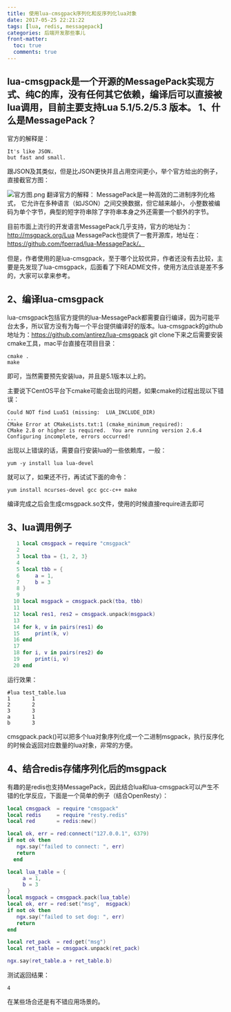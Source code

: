 ```yaml
---
title: 使用lua-cmsgpack序列化和反序列化lua对象
date: 2017-05-25 22:21:22
tags: [lua, redis, messagepack] 
categories: 后端开发那些事儿
front-matter: 
  toc: true
  comments: true
---
```

lua-cmsgpack是一个开源的MessagePack实现方式、纯C的库，没有任何其它依赖，编译后可以直接被lua调用，目前主要支持Lua 5.1/5.2/5.3 版本。
1、什么是MessagePack？
-----------
官方的解释是：
```
It's like JSON.
but fast and small.
```
<!--more-->
跟JSON及其类似，但是比JSON更快并且占用空间更小，举个官方给出的例子，直接截官方图：

![官方图.png](http://upload-images.jianshu.io/upload_images/3981501-506507d87dc809fb.png?imageMogr2/auto-orient/strip%7CimageView2/2/w/1240)
翻译官方的解释：
MessagePack是一种高效的二进制序列化格式， 它允许在多种语言（如JSON）之间交换数据，但它越来越小， 小整数被编码为单个字节，典型的短字符串除了字符串本身之外还需要一个额外的字节。

目前市面上流行的开发语言MessagePack几乎支持，官方的地址为：http://msgpack.org/Lua MessagePack也提供了一套开源库，地址在：https://github.com/fperrad/lua-MessagePack/。

但是，作者使用的是lua-cmsgpack，至于哪个比较优异，作者还没有去比较，主要是先发现了lua-cmsgpack，后面看了下README文件，使用方法应该是差不多的，大家可以拿来参考。

2、编译lua-cmsgpack
---------
lua-cmsgpack包括官方提供的lua-MessagePack都需要自行编译，因为可能平台太多，所以官方没有为每一个平台提供编译好的版本。lua-cmsgpack的github地址为：https://github.com/antirez/lua-cmsgpack
git clone下来之后需要安装cmake工具，mac平台直接在项目目录：
```
cmake .
make
```
即可，当然需要预先安装lua，并且是5.1版本以上的。

主要说下CentOS平台下cmake可能会出现的问题，如果cmake的过程出现以下错误：
```
Could NOT find Lua51 (missing:  LUA_INCLUDE_DIR) 
...
CMake Error at CMakeLists.txt:1 (cmake_minimum_required):
CMake 2.8 or higher is required.  You are running version 2.6.4
Configuring incomplete, errors occurred!
```
出现以上错误的话，需要自行安装lua的一些依赖库，一般：
```
yum -y install lua lua-devel
```
就可以了，如果还不行，再试试下面的命令：
```
yum install ncurses-devel gcc gcc-c++ make
```

编译完成之后会生成cmsgpack.so文件，使用的时候直接require进去即可


3、lua调用例子
---------
```lua
   1 local cmsgpack = require "cmsgpack"
   2
   3 local tba = {1, 2, 3}
   4
   5 local tbb = {
   6     a = 1,
   7     b = 3
   8 }
   9
  10 local msgpack = cmsgpack.pack(tba, tbb)
  11
  12 local res1, res2 = cmsgpack.unpack(msgpack)
  13
  14 for k, v in pairs(res1) do
  15     print(k, v)
  16 end
  17
  18 for i, v in pairs(res2) do
  19     print(i, v)
  20 end
```
运行效果：
```
#lua test_table.lua
1       1
2       2
3       3
a       1
b       3
```

cmsgpack.pack()可以把多个lua对象序列化成一个二进制msgpack，执行反序化的时候会返回对应数量的lua对象，非常的方便。

4、结合redis存储序列化后的msgpack
---------

有趣的是redis也支持MessagePack，因此结合lua和lua-cmsgpack可以产生不错的化学反应，下面是一个简单的例子（结合OpenResty）：
```lua
local cmsgpack  = require "cmsgpack"
local redis     = require "resty.redis"
local red       = redis:new()

local ok, err = red:connect("127.0.0.1", 6379)
if not ok then
   ngx.say("failed to connect: ", err)
   return
  end

local lua_table = {
     a = 1,
     b = 3
}
local msgpack = cmsgpack.pack(lua_table)
local ok, err = red:set("msg",  msgpack)
if not ok then
   ngx.say("failed to set dog: ", err)
   return
end

local ret_pack  = red:get("msg")
local ret_table = cmsgpack.unpack(ret_pack)

ngx.say(ret_table.a + ret_table.b)
```
测试返回结果：
```
4
```
在某些场合还是有不错应用场景的。
